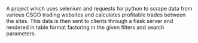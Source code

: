A project which uses selenium and requests for python to scrape data from various CSGO trading websites and calculates profitable trades between the sites. This data is then sent to clients through a flask server and rendered in table format factoring in the given filters and search parameters. 
